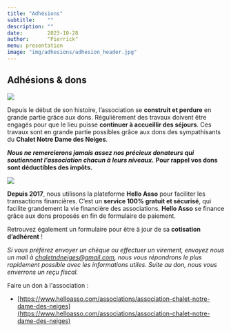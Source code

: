```yaml
---
title: "Adhésions"
subtitle:    ""
description: ""
date:        2023-10-28
author:      "Pierrick"
menu: presentation
image: "img/adhesions/adhesion_header.jpg"
---
```


## Adhésions & dons

![](/nouveau-site/img/adhesions/adhesion1.jpg)

Depuis le début de son histoire, l’association se **construit et perdure** en grande partie grâce aux dons. Régulièrement des travaux doivent être engagés pour que le lieu puisse **continuer à accueillir des séjours**. Ces travaux sont en grande partie possibles grâce aux dons des sympathisants du **Chalet Notre Dame des Neiges**.

**_Nous ne remercierons jamais assez nos précieux donateurs qui soutiennent l’association chacun à leurs niveaux._** 
**Pour rappel vos dons sont déductibles des impôts.**

![](/nouveau-site/img/adhesions/adhesion2.jpg)

**Depuis 2017**, nous utilisons la plateforme **Hello Asso** pour faciliter les transactions financières. C’est un **service 100% gratuit et sécurisé**, qui facilite grandement la vie financière des associations. **Hello Asso** se finance grâce aux dons proposés en fin de formulaire de paiement.
  
Retrouvez également un formulaire pour être à jour de sa **cotisation d’adhérent** !

_Si vous préférez envoyer un chèque ou effectuer un virement, envoyez nous un mail à chaletndneiges@gmail.com, nous vous répondrons le plus rapidement possible avec les informations utiles. Suite au don, nous vous enverrons un reçu fiscal._

Faire un don à l'association :

* [https://www.helloasso.com/associations/association-chalet-notre-dame-des-neiges](https://www.helloasso.com/associations/association-chalet-notre-dame-des-neiges)
